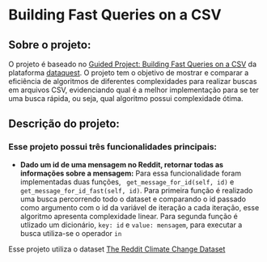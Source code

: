 # Building Fast Queries on a CSV

## Sobre o projeto:
  O projeto é baseado no [Guided Project: Building Fast Queries on a CSV](https://app.dataquest.io/c/86/m/481/guided-project%3A-building-fast-queries-on-a-csv) da plataforma [dataquest](https://app.dataquest.io/). O projeto tem o objetivo de mostrar e comparar a eficiência de algoritmos de diferentes complexidades para realizar buscas em arquivos CSV, evidenciando qual é a melhor implementação para se ter uma busca rápida, ou seja, qual algoritmo possui complexidade ótima.
  
## Descrição do projeto:
  ### Esse projeto possui três funcionalidades principais:
   - **Dado um id de uma mensagem no Reddit, retornar todas as informações sobre a mensagem:** Para essa funcionalidade foram implementadas duas funções, ``` get_message_for_id(self, id)``` e ```get_message_for_id_fast(self, id)```. Para primeira função é realizado uma busca percorrendo todo o dataset e comparando o id passado como argumento com o id da variável de iteração a cada iteração, esse algoritmo apresenta complexidade linear. Para segunda função é utlizado um dicionário, ```key: id``` e ```value: mensagem```, para executar a busca utiliza-se o operador ```in``` 
   
          
   

  
  
  
  
  Esse projeto utiliza o dataset [The Reddit Climate Change Dataset](https://www.kaggle.com/datasets/pavellexyr/the-reddit-climate-change-dataset)
